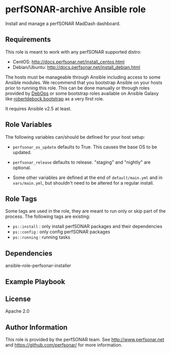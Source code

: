 perfSONAR-archive Ansible role
================================

Install and manage a perfSONAR MadDash dashboard.

Requirements
------------

This role is meant to work with any perfSONAR supported distro:

  - CentOS: http://docs.perfsonar.net/install_centos.html
  - Debian/Ubuntu: http://docs.perfsonar.net/install_debian.html

The hosts must be manageable through Ansible including access to some Ansible modules.  We recommend that you bootstrap Ansible on your hosts prior to running this role.  This can be done manually or through roles provided by [DebOps][debops] or some bootstrap roles available on Ansible Galaxy like [robertdebock.bootstrap][rdbs] as a very first role.

It requires Ansible v2.5 at least.

Role Variables
--------------

The following variables can/should be defined for your host setup:

  - `perfsonar_os_update` defaults to True.  This causes the base OS to be updated.
  - `perfsonar_release` defaults to release.  "staging" and "nightly" are optional.

- Some other variables are defined at the end of `default/main.yml` and in `vars/main.yml`, but shouldn't need to be altered for a regular install.

Role Tags
---------

Some tags are used in the role, they are meant to run only or skip part of the process.  The following tags are existing:

  - `ps::install` : only install perfSONAR packages and their dependencies
  - `ps::config` : only config perfSONAR packages
  - `ps::running` : running tasks


Dependencies
------------

ansible-role-perfsonar-installer

Example Playbook
----------------

License
-------

Apache 2.0

Author Information
------------------

This role is provided by the perfSONAR team.  See http://www.perfsonar.net and https://github.com/perfsonar/ for more information.


[debops]: https://debops.org/
[rdbs]: https://galaxy.ansible.com/robertdebock/bootstrap/
[debian-optional]: http://docs.perfsonar.net/install_debian.html#optional-packages
[centos-optional]: http://docs.perfsonar.net/install_centos.html#optional-packages
